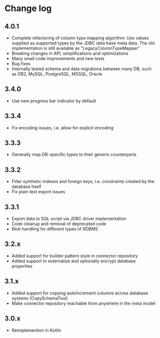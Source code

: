 # Change log

## 4.0.1

- Complete refactoring of column type mapping algorithm: Use values supplied as supported types by the JDBC data base meta data.
The old implementation is still available as "LegacyColumnTypeMapper"
- Breaking changes in API, simplifications and optimizations
- Many small code improvements and new tests
- Bug fixes
- Internally tested schema and data migrations between many DB, such as DB2, MySQL, PostgreSQL, MSSQL, Oracle

## 3.4.0

- Use new progress bar indicator by default

## 3.3.4

- Fix encoding issues, i.e. allow for explicit encoding

## 3.3.3

- Generally map DB-specific types to their generic counterparts

## 3.3.2

- Filter synthetic indexes and foreign keys, i.e. constraints created by the database itself
- Fix plain text export issues

## 3.3.1

- Export data to SQL script via JDBC driver implementation
- Code cleanup and removal of deprecated code
- Blob handling for different types of RDBMS 

## 3.2.x

- Added support for builder pattern style in connector repository
- Added support to externalize and optionally encrypt database properties

## 3.1.x

- Added support for copying autoincrement columns across database systems (CopySchemaTool)
- Make connector repository reachable from anywhere in the meta model

## 3.0.x

- Reimplemention in Kotlin